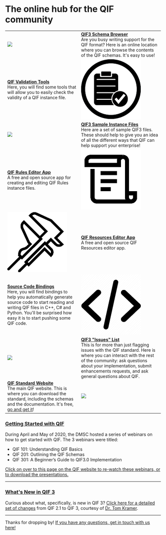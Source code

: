 # The online hub for the QIF community

|  |  |
| :---        |     :---      |
| [![](img/docs.png?raw=true)](https://qualityinformationframework.github.io/qif3-browser/qif3.html)   |  [**QIF3 Schema Browser**](https://qualityinformationframework.github.io/qif3-browser/qif3.html) <br>Are you busy writing support for the QIF format? Here is an online location where you can browse the contents of the QIF schemas. It's easy to use! |
| [**QIF Validation Tools**](https://github.com/QualityInformationFramework/qif-validation-tools) <br> Here, you will find some tools that will allow you to easily check the validity of a QIF instance file. | [![](img/ValidationTools.png?raw=true)](https://github.com/QualityInformationFramework/qif-validation-tools) |
| [![](img/samples.png?raw=true)](https://github.com/QualityInformationFramework/qif-community/tree/master/samples) | [**QIF3 Sample Instance Files**](https://github.com/QualityInformationFramework/qif-community/tree/master/samples) <br> Here are a set of sample QIF3 files. These should help to give you an idea of all the different ways that QIF can help support your enterprise! |
| [**QIF Rules Editor App**](https://github.com/QualityInformationFramework/QIFRulesEditor) <br> A free and open source app for creating and editing QIF Rules instance files. | [![](img/Rules.png?raw=true)](https://github.com/QualityInformationFramework/QIFRulesEditor) |
| [![](img/Resources.png?raw=true)](https://github.com/QualityInformationFramework/QIFResourcesEditor)   | [**QIF Resources Editor App**](https://github.com/QualityInformationFramework/QIFResourcesEditor) <br> A free and open source QIF Resources editor app. |
| [**Source Code Bindings**](https://github.com/QualityInformationFramework/qif-community/tree/master/bindings) <br> Here, you will find bindings to help you automatically generate source code to start reading and writing QIF files in C++, C# and Python. You'll be surprised how easy it is to start pushing some QIF code.   | [![](img/bindings.png?raw=true)](https://github.com/QualityInformationFramework/qif-community/tree/master/bindings)     |
| [![](img/issues.png?raw=true)](https://github.com/QualityInformationFramework/qif-community/issues)   | [**QIF3 "Issues" List**](https://github.com/QualityInformationFramework/qif-community/issues)  <br> This is for more than just flagging issues with the QIF standard. Here is where you can interact with the rest of the community: ask questions about your implementation, submit enhancements requests, and ask general questions about QIF. |
| [**QIF Standard Website**](http://qifstandards.org/) <br> The main QIF website. This is where you can download the standard, including the schemas and the documentation. It's free, [go and get it](http://qifstandards.org/download/)!   | [![](img/website.png?raw=true)](http://qifstandards.org/) |


### [Getting Started with QIF](https://qifstandards.org/qif-implementation-tutorials/)

During April and May of 2020, the DMSC hosted a series of webinars on how to get started with QIF. The 3 webinars were titled: 

* QIF 101: Understanding QIF Basics
* QIF 201: Outlining the QIF Schemas
* QIF 301: A Beginner’s Guide to QIF3.0 Implementation

[Click on over to this page on the QIF website to re-watch these webinars, or to download the presentations.](https://qifstandards.org/qif-implementation-tutorials/) 

---

### [What's New in QIF 3](https://qualityinformationframework.github.io/QIF3.0ChangesFrom2.1.pdf)

Curious about what, specifically, is new in QIF 3? [Click here for a detailed set of changes](https://qualityinformationframework.github.io/QIF3.0ChangesFrom2.1.pdf) from QIF 2.1 to QIF 3, courtesy of [Dr. Tom Kramer](https://www.nist.gov/people/thomas-kramer). 

---
  
Thanks for dropping by! [If you have any questions, get in touch with us here!](https://qifstandards.org/contact/)
